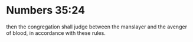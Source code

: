 # Numbers 35:24

then the congregation shall judge between the manslayer and the avenger of blood, in accordance with these rules.
